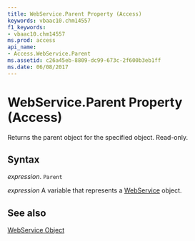 ```yaml
---
title: WebService.Parent Property (Access)
keywords: vbaac10.chm14557
f1_keywords:
- vbaac10.chm14557
ms.prod: access
api_name:
- Access.WebService.Parent
ms.assetid: c26a45eb-8809-dc99-673c-2f600b3eb1ff
ms.date: 06/08/2017
---
```



# WebService.Parent Property (Access)

Returns the parent object for the specified object. Read-only.


## Syntax

 _expression_. `Parent`

 _expression_ A variable that represents a [WebService](Access.WebService.md) object.


## See also


[WebService Object](Access.WebService.md)

